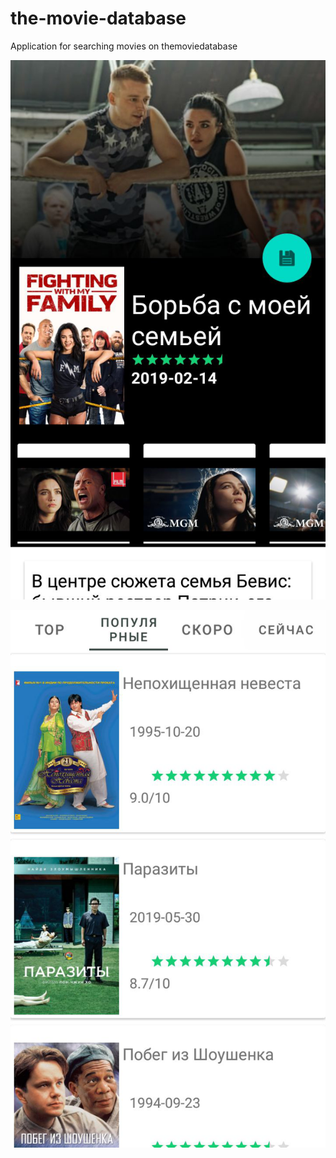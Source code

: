 # the-movie-database
Application for searching movies on themoviedatabase


![Image alt](https://github.com/xzpw/the-movie-database/raw/master/detail.png)

![Image alt](https://github.com/xzpw/the-movie-database/raw/master/list.png)
